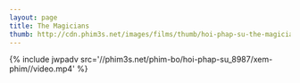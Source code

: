 ```yaml
---
layout: page
title: The Magicians
thumb: http://cdn.phim3s.net/images/films/thumb/hoi-phap-su-the-magicians-2015.jpg
---
```

{% include jwpadv src='//phim3s.net/phim-bo/hoi-phap-su_8987/xem-phim//video.mp4' %}